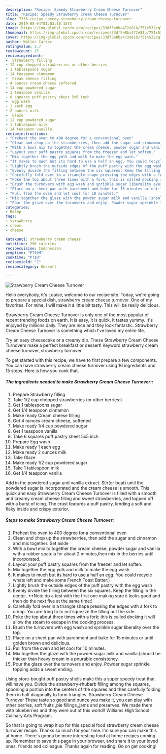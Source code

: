 ```yaml
---
description: "Recipe: Speedy Strawberry Cream Cheese Turnover"
title: "Recipe: Speedy Strawberry Cream Cheese Turnover"
slug: 7336-recipe-speedy-strawberry-cream-cheese-turnover
date: 2019-08-04T01:03:10.157Z
image: https://img-global.cpcdn.com/recipes/33df5e8ba472e81b/751x532cq70/strawberry-cream-cheese-turnover-recipe-main-photo.jpg
thumbnail: https://img-global.cpcdn.com/recipes/33df5e8ba472e81b/751x532cq70/strawberry-cream-cheese-turnover-recipe-main-photo.jpg
cover: https://img-global.cpcdn.com/recipes/33df5e8ba472e81b/751x532cq70/strawberry-cream-cheese-turnover-recipe-main-photo.jpg
author: Walter Carter
ratingvalue: 3.7
reviewcount: 15
recipeingredient:
-  Strawberry filling
- 12 cup chopped strawberries or other berries
- 1 tablespoons sugar
- 14 teaspoon cinnamon
-  Cream cheese filling
- 4 ounces cream cheese softened
- 14 cup powdered sugar
- 1 teaspoon vanilla
- 6 squares puff pastry sheet 5x5 inch
-  Egg wash
- 1 each egg
- 2 ounces milk
-  Glaze
- 12 cup powdered sugar
- 1 tablespoon milk
- 14 teaspoon vanilla
recipeinstructions:
- "Preheat the oven to 400 degree for a conventional oven"
- "Clean and chop up the strawberries, then add the sugar and cinnamon and mix together. Set aside"
- "With a bowl mix to together the cream cheese, powder sugar and vanilla with a rubber spatula for about 2 minutes,then mix in the berries until incorporated."
- "Layout your puff pastry squares from the freezer and let soften."
- "Mix together the egg yolk and milk to make the egg wash."
- "It makes to much but its hard to use a half an egg. You could recycle whats left and make some French Toast Batter:)"
- "Lightly brush the outside edges of the puff pastry with the egg wash"
- "Evenly divide the filling between the six squares. Keep the filling in the center. **Note do a test with the first one making sure it looks good and then do the next five at the same time:)"
- "Carefully fold over in a triangle shape pressing the edges with a fork to crimp. You are tring to to not squezze the filling out the side"
- "Poke the top about three times with a fork; this is called docking it will allow the steam to escape in the cooking process."
- "Brush the turnovers with egg wash and sprinkle sugar liberality over the top."
- "Place on a sheet pan with parchment and bake for 15 minutes or until golden brown and delicious."
- "Pull from the oven and let cool for 10 minutes."
- "Mix together the glaze with the powder sugar milk and vanilla.(should be thicker than heavy cream in a pourable consistency."
- "Pour the glaze over the turnovers and enjoy. Powder sugar sprinkle topping adds a sweet ending."
categories:
- Resep
tags:
- strawberry
- cream
- cheese

katakunci: strawberry cream cheese
nutrition: 296 calories
recipecuisine: Indonesian
preptime: "PT30M"
cooktime: "PT1H"
recipeyield: "2"
recipecategory: Dessert

---
```



![Strawberry Cream Cheese Turnover](https://img-global.cpcdn.com/recipes/33df5e8ba472e81b/751x532cq70/strawberry-cream-cheese-turnover-recipe-main-photo.jpg)

Hello everybody, it's Louise, welcome to our recipe site. Today, we're going to prepare a special dish, strawberry cream cheese turnover. One of my favorites. For mine, I will make it a little bit tasty. This will be really delicious.

Strawberry Cream Cheese Turnover is only one of the most popular of recent trending foods on earth. It is easy, it is quick, it tastes yummy. It's enjoyed by millions daily. They are nice and they look fantastic. Strawberry Cream Cheese Turnover is something which I've loved my entire life.

Try an easy cheesecake or a creamy dip. These Strawberry Cream Cheese Turnovers make a perfect breakfast or dessert! Keyword strawberry cream cheese turnover, strawberry turnover.


To get started with this recipe, we have to first prepare a few components. You can have strawberry cream cheese turnover using 16 ingredients and 15 steps. Here is how you cook that.

##### The ingredients needed to make Strawberry Cream Cheese Turnover::

1. Prepare  Strawberry filling
1. Take 1/2 cup chopped strawberries (or other berries:)
1. Get 1 tablespoons sugar
1. Get 1/4 teaspoon cinnamon
1. Make ready  Cream cheese filling
1. Get 4 ounces cream cheese, softened
1. Make ready 1/4 cup powdered sugar
1. Get 1 teaspoon vanilla
1. Take 6 squares puff pastry sheet 5x5 inch
1. Prepare  Egg wash
1. Make ready 1 each egg
1. Make ready 2 ounces milk
1. Take  Glaze
1. Make ready 1/2 cup powdered sugar
1. Take 1 tablespoon milk
1. Get 1/4 teaspoon vanilla


Add in the powdered sugar and vanilla extract. Stir(or beat) until the powdered sugar is incorporated and the cream cheese is smooth. This quick and easy Strawberry Cream Cheese Turnover is filled with a smooth and creamy cream cheese filling and sweet strawberries, and topped off with a burst of icing. The crust features a puff pastry, lending a soft and flaky inside and crispy exterior. 

##### Steps to make Strawberry Cream Cheese Turnover:

1. Preheat the oven to 400 degree for a conventional oven
1. Clean and chop up the strawberries, then add the sugar and cinnamon and mix together. Set aside
1. With a bowl mix to together the cream cheese, powder sugar and vanilla with a rubber spatula for about 2 minutes,then mix in the berries until incorporated.
1. Layout your puff pastry squares from the freezer and let soften.
1. Mix together the egg yolk and milk to make the egg wash.
1. It makes to much but its hard to use a half an egg. You could recycle whats left and make some French Toast Batter:)
1. Lightly brush the outside edges of the puff pastry with the egg wash
1. Evenly divide the filling between the six squares. Keep the filling in the center. **Note do a test with the first one making sure it looks good and then do the next five at the same time:)
1. Carefully fold over in a triangle shape pressing the edges with a fork to crimp. You are tring to to not squezze the filling out the side
1. Poke the top about three times with a fork; this is called docking it will allow the steam to escape in the cooking process.
1. Brush the turnovers with egg wash and sprinkle sugar liberality over the top.
1. Place on a sheet pan with parchment and bake for 15 minutes or until golden brown and delicious.
1. Pull from the oven and let cool for 10 minutes.
1. Mix together the glaze with the powder sugar milk and vanilla.(should be thicker than heavy cream in a pourable consistency.
1. Pour the glaze over the turnovers and enjoy. Powder sugar sprinkle topping adds a sweet ending.


Using store-bought puff pastry shells make this a super speedy treat that will have you. Divide the strawberry-rhubarb filling among the squares, spooning a portion into the centers of the squares and then carefully folding them in half diagonally to form triangles. Strawberry Cream Cheese Turnover These taste so good and ounce you make it, you can play with other berries, soft fruits ,pie fillings,,jams and preserves. We made them with blueberries and they were out of this world!! Williams High School Culinary Arts Program. 

So that is going to wrap it up for this special food strawberry cream cheese turnover recipe. Thanks so much for your time. I'm sure you can make this at home. There's gonna be more interesting food at home recipes coming up. Remember to save this page in your browser, and share it to your loved ones, friends and colleague. Thanks again for reading. Go on get cooking!
